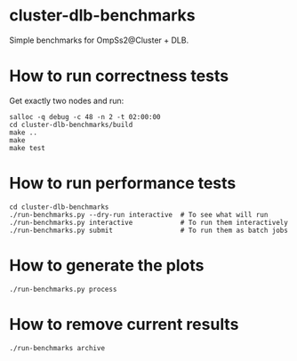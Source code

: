 # cluster-dlb-benchmarks

Simple benchmarks for OmpSs2@Cluster + DLB.

# How to run correctness tests

Get exactly two nodes and run:

	salloc -q debug -c 48 -n 2 -t 02:00:00
	cd cluster-dlb-benchmarks/build
	make ..
	make
	make test

# How to run performance tests

	cd cluster-dlb-benchmarks
	./run-benchmarks.py --dry-run interactive  # To see what will run
	./run-benchmarks.py interactive            # To run them interactively
	./run-benchmarks.py submit                 # To run them as batch jobs

# How to generate the plots

	./run-benchmarks.py process

# How to remove current results

	./run-benchmarks archive
